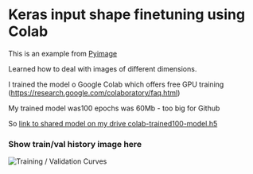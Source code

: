# Keras input shape finetuning using Colab

This is an example from [Pyimage](https://www.pyimagesearch.com/2019/06/24/change-input-shape-dimensions-for-fine-tuning-with-keras/)

Learned how to deal with images of different dimensions.

I trained the model o Google Colab which offers free GPU training (https://research.google.com/colaboratory/faq.html)

My trained model was100 epochs was 60Mb - too big for Github

So [ link to shared model on my drive colab-trained100-model.h5](https://drive.google.com/file/d/1-YQgQMnAF5T1QufsdumaDFg-foyiaOHS/view?usp=sharing)

### Show train/val history image here
![Training / Validation Curves]('colab_training100history.png')
